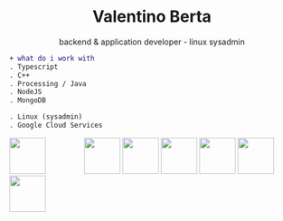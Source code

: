 <h1 align="center">Valentino Berta</h1>
<p align="center">backend & application developer - linux sysadmin

```diff
+ what do i work with
. Typescript
. C++
. Processing / Java
. NodeJS
. MongoDB

. Linux (sysadmin)
. Google Cloud Services
```
  <div/>
    <img src="https://cdn.jsdelivr.net/gh/devicons/devicon/icons/typescript/typescript-original.svg" height="64" style="margin-right: 64px"; />
    <img src="https://cdn.jsdelivr.net/gh/devicons/devicon/icons/cplusplus/cplusplus-plain.svg" height="64" />
    <img src="https://cdn.jsdelivr.net/gh/devicons/devicon/icons/processing/processing-original.svg" height="64" />
    <img src="https://cdn.jsdelivr.net/gh/devicons/devicon/icons/nodejs/nodejs-original.svg" height="64" />
    <img src="https://cdn.jsdelivr.net/gh/devicons/devicon/icons/mongodb/mongodb-original.svg" height="64" />
    <img src="https://cdn.jsdelivr.net/gh/devicons/devicon/icons/linux/linux-original.svg" height="64" />
    <img src="https://cdn.jsdelivr.net/gh/devicons/devicon/icons/googlecloud/googlecloud-plain-wordmark.svg" height="64" />
  </div>
